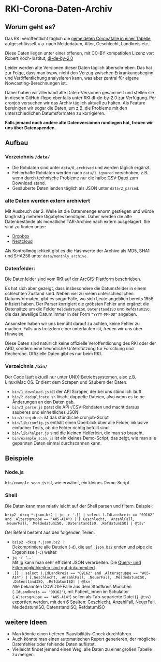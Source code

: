 # RKI-Corona-Daten-Archiv

## Worum geht es?

Das RKI veröffentlicht täglich die [gemeldeten Coronafälle in einer Tabelle](https://npgeo-corona-npgeo-de.hub.arcgis.com/datasets/dd4580c810204019a7b8eb3e0b329dd6_0), aufgeschlüsselt u.a. nach Meldedatum, Alter, Geschlecht, Landkreis etc.

Diese Daten liegen unter einer offenen, mit CC-BY kompatiblen Lizenz vor: Robert Koch-Institut, [dl-de-by-2.0](https://www.govdata.de/dl-de/by-2-0)

Leider werden alte Versionen dieser Daten täglich überschrieben. Das hat zur Folge, dass man bspw. nicht den Verzug zwischen Erkrankungsbeginn und Veröffentlichung analysieren kann, was aber zentral für eigene Nowcasting-Berechnungen ist.

Daher haben wir allerhand alte Daten-Versionen gesammelt und stellen sie in diesem GitHub-Repo ebenfalls unter RKI dl-de-by-2.0 zur Verfügung. Per cronjob versuchen wir das Archiv täglich aktuell zu halten. Als Feature bereinigen wir sogar die Daten, um z.B. die Probleme mit den unterschiedlichen Datumsformaten zu korrigieren.

**Falls jemand noch andere alte Datenversionen rumliegen hat, freuen wir uns über Datenspenden.**

## Aufbau

### Verzeichnis `/data/`

- Die Rohdaten sind unter `data/0_archived` und werden täglich ergänzt.
- Fehlerhafte Rohdaten werden nach `data/1_ignored` verschoben, z.B. wenn durch technische Probleme nur die halbe CSV-Datei zum Download stand.
- Gesäuberte Daten landen täglich als JSON unter `data/2_parsed`.

### alte Daten werden extern archiviert

Mit Ausbruch der 2. Welle ist die Datenmenge enorm gestiegen und würde langfristig mehrere Gigabytes benötigen. Daher werden die alte Datenbestände als monatliche TAR-Archive nach extern ausgelagert. Sie sind zu finden unter:
- [Dropbox](https://www.dropbox.com/sh/8dz0gm2es9ppiej/AAAe8Plyx9XHWeQOrRM4C_tga?lst=)
- [Nextcloud](https://share.ard-zdf-box.de/s/brLC55gjMerNDAK)

Als Kontrollmöglichkeit gibt es die Hashwerte der Archive als MD5, SHA1 und SHA256 unter `data/monthly_archive`.

### Datenfelder:

Die Datenfelder sind vom RKI [auf der ArcGIS-Plattform](https://npgeo-corona-npgeo-de.hub.arcgis.com/datasets/dd4580c810204019a7b8eb3e0b329dd6_0) beschrieben.

Es hat sich aber gezeigt, dass insbesondere die Datumsfelder in einem schlechten Zustand sind. Neben viel zu vielen unterschiedlichen Datumsformaten, gibt es sogar Fälle, wo sich Leute angeblich bereits 1956 infiziert haben. Der Parser korrigiert die gröbsten Fehler und ergänzt die Datensätze um die Felder `MeldedatumISO`, `DatenstandISO` und `RefdatumISO`, die das jeweilige Datum immer in der Form `"YYYY-MM-DD"` angeben.

Ansonsten haben wir uns bemüht darauf zu achten, keine Fehler zu machen. Falls uns trotzdem einer unterlaufen ist, freuen wir uns über Hinweise.

Diese Daten sind natürlich keine offizielle Veröffentlichung des RKI oder der ARD, sondern eine freundliche Unterstützung für Forschung und Recherche. Offizielle Daten gibt es nur beim RKI.

### Verzeichnis `/bin/`

Der Code läuft aktuell nur unter UNIX-Betriebssystemen, also z.B. Linux/Mac OS. Er dient dem Scrapen und Säubern der Daten.

- `bin/1_download.js` ist der API Scraper, der bei uns stündlich läuft.
- `bin/2_deduplicate.sh` löscht doppelte Dateien, also wenn es keine Änderungen an den Daten gab.
- `bin/3_parse.js` parst die API-/CSV-Rohdaten und macht daraus sauberes und einheitliches JSON.
- `bin/cronjob.sh` ist das stündliche cronjob-Script
- `bin/lib/config.js` enthält einen Überblick über alle Felder, inklusive einfacher Tests, ob die Felder richtig befüllt sind.
- `bin/lib/helper.js` sind die kleinen Helferlein, die man so braucht.
- `bin/example_scan.js` ist ein kleines Demo-Script, das zeigt, wie man alle geparsten Daten einmal durchscannen kann.

## Beispiele

### Node.js

`bin/example_scan.js` ist, wie erwähnt, ein kleines Demo-Script.

### Shell

Die Daten kann man relativ leicht auf der Shell parsen und filtern. Beispiel:

`bzip2 -dkcq *.json.bz2 | jq -r '.[] | select (.IdLandkreis == "09162" and .Altersgruppe == "A05-A14") | [.Geschlecht, .AnzahlFall, .NeuerFall, .MeldedatumISO, .DatenstandISO, .RefdatumISO] | @tsv'`

Der Befehl besteht aus den folgenden Teilen:

- `bzip2 -dkcq *.json.bz2 | `  
Dekomprimiere alle Dateien (`-d`), die auf `.json.bz2` enden und pipe die Ergebnisse (`-c`) weiter.
- `jq -r '`…`'`  
Mit [jq](https://stedolan.github.io/jq/) kann man sehr effizient JSON verarbeiten. Die [Query- und Filtermöglichkeiten sind gut dokumentiert](https://stedolan.github.io/jq/manual/#Basicfilters).
- `.[] | select (.IdLandkreis == "09162" and .Altersgruppe == "A05-A14") | [.Geschlecht, .AnzahlFall, .NeuerFall, .MeldedatumISO, .DatenstandISO, .RefdatumISO] | @tsv'`  
Alle bekannten COVID19-Fälle aus dem Stadtkreis München (`.IdLandkreis == "09162"`), mit Patient_innen im Schulalter (`.Altersgruppe == "A05-A14"`) sollen als Tab-separierte Datei (`| @tsv`) exportiert werden, mit den 6 Spalten: Geschlecht, AnzahlFall, NeuerFall, MeldedatumISO, DatenstandISO, RefdatumISO

## weitere Ideen

- Man könnte einen tieferen Plausibilitäts-Check durchführen.
- Auch könnte man einen automatischen Report generieren, der mögliche Datenfehler oder fehlende Daten auflistet.
- Vielleicht findet jemand einen Weg, alle Daten zu einer großen Tabelle zu mergen.
